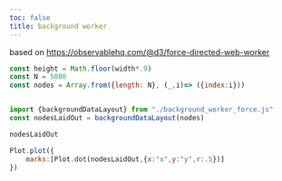 ```yaml
---
toc: false
title: background worker
---
```

based on https://observablehq.com/@d3/force-directed-web-worker

```js
const height = Math.floor(width*.9)
const N = 5000
const nodes = Array.from({length: N}, (_,i)=> ({index:i})) 

```


```js

import {backgroundDataLayout} from "./background_worker_force.js"
const nodesLaidOut = backgroundDataLayout(nodes)

```

```js
nodesLaidOut
```

```js
Plot.plot({
    marks:[Plot.dot(nodesLaidOut,{x:"x",y:"y",r:.5})]
})
```
